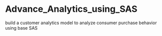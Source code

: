 # Advance_Analytics_using_SAS
build a customer analytics model to analyze consumer purchase behavior using base SAS

